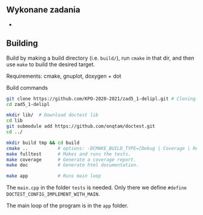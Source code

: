 
## Wykonane zadania
- 





## Building

Build by making a build directory (i.e. `build/`), run `cmake` in that dir, and then use `make` to build the desired target.

Requirements: cmake, gnuplot, doxygen + dot

Build commands

``` bash
git clone https://github.com/KPO-2020-2021/zad5_1-delipl.git # Cloning repository
cd zad5_1-delipl

mkdir lib/  # Download doctest lib
cd lib
git submodule add https://github.com/onqtam/doctest.git
cd ../

mkdir build tmp && cd build
cmake ..           # options: -DCMAKE_BUILD_TYPE=[Debug | Coverage | Release], Debug is default
make fulltest      # Makes and runs the tests.
make coverage      # Generate a coverage report.
make doc           # Generate html documentation.

make app           # Runs main loop
```

The `main.cpp` in the folder `tests` is needed. Only there we define `#define DOCTEST_CONFIG_IMPLEMENT_WITH_MAIN`.

The main loop of the program is in the `app` folder.

